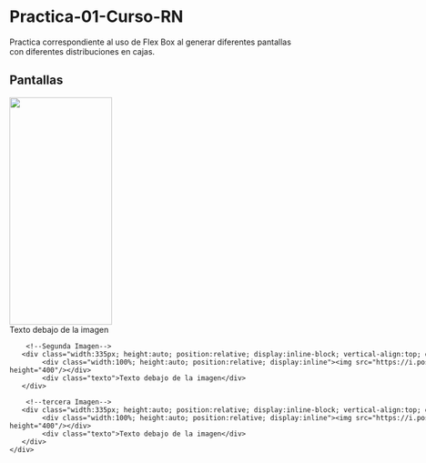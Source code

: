 # Practica-01-Curso-RN
Practica correspondiente al uso de Flex Box al generar diferentes pantallas con diferentes distribuciones en cajas. 

<h2> Pantallas </h2>

   <div style="width:1024px; height:auto; position:relative; margin:auto">
       <!--Primera Imagen-->
       <div class="width:335px; height:auto; position:relative; display:inline-block; vertical-align:top; overflow:hidden">
            <div class="width:100%; height:auto; position:relative; display:inline"><img src="https://i.postimg.cc/yW4zjKgh/dos.jpg" width="180" height="400"/></div>
            <div class="texto">Texto debajo de la imagen</div>
       </div>

        <!--Segunda Imagen-->
       <div class="width:335px; height:auto; position:relative; display:inline-block; vertical-align:top; overflow:hidden">
            <div class="width:100%; height:auto; position:relative; display:inline"><img src="https://i.postimg.cc/yW4zjKgh/dos.jpg" width="180" height="400"/></div>
            <div class="texto">Texto debajo de la imagen</div>
       </div>

        <!--tercera Imagen-->
       <div class="width:335px; height:auto; position:relative; display:inline-block; vertical-align:top; overflow:hidden">
            <div class="width:100%; height:auto; position:relative; display:inline"><img src="https://i.postimg.cc/yW4zjKgh/dos.jpg" width="180" height="400"/></div>
            <div class="texto">Texto debajo de la imagen</div>
       </div>
    </div>
